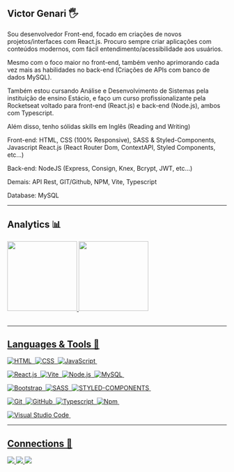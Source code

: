 ## Victor Genari 🖐️

Sou desenvolvedor Front-end, focado em criações de novos projetos/interfaces com React.js. Procuro sempre criar aplicações com conteúdos modernos, com fácil entendimento/acessibilidade aos usuários.

Mesmo com o foco maior no front-end, também venho aprimorando cada vez mais as habilidades no back-end (Criações de APIs com banco de dados MySQL).

Também estou cursando Análise e Desenvolvimento de Sistemas pela instituição de ensino Estácio, e faço um curso profissionalizante pela Rocketseat voltado para front-end (React.js) e back-end (Node.js), ambos com Typescript.

Além disso, tenho sólidas skills em Inglês (Reading and Writing)

Front-end:
HTML, CSS (100% Responsive), SASS & Styled-Components, Javascript
React.js (React Router Dom, ContextAPI, Styled Components, etc...)

Back-end:
NodeJS (Express, Consign, Knex, Bcrypt, JWT, etc...)

Demais:
API Rest, GIT/Github, NPM, Vite, Typescript

Database:
MySQL

<hr>

## Analytics 📊

<div>
  <a href="https://github.com/victorgenari/">
  <img height="160em" src="https://github-readme-stats.vercel.app/api?username=victorgenari&show_icons=true&theme=default"/>
  <img height="160em" src="https://github-readme-stats.vercel.app/api/top-langs/?username=victorgenari&layout=compact"/>
</div> <br>
  
<hr>

## Languages & Tools 🔁
  
![HTML](https://img.shields.io/badge/-HTML-05122A?style=flat&logo=HTML5)&nbsp;
![CSS](https://img.shields.io/badge/-CSS-05122A?style=flat&logo=CSS3&logoColor=1572B6)&nbsp;
![JavaScript](https://img.shields.io/badge/-JavaScript-05122A?style=flat&logo=javascript)&nbsp;

![React.js](https://img.shields.io/badge/-React.js-05122A?style=flat&logo=react&logoColor=61DAFB)&nbsp;
![Vite](https://img.shields.io/badge/-Vite-05122A?style=flat&logo=vite&logoColor=646CFF)&nbsp;
![Node.js](https://img.shields.io/badge/-Node.js-05122A?style=flat&logo=node.js&logoColor=339933)&nbsp;
![MySQL](https://img.shields.io/badge/-MySQL-05122A?style=flat&logo=MySQL&logoColor=4479A1)&nbsp;

![Bootstrap](https://img.shields.io/badge/-Bootstrap-05122A?style=flat&logo=bootstrap&logoColor=563D7C)&nbsp;
![SASS](https://img.shields.io/badge/-SASS-05122A?style=flat&logo=sass&logoColor=CC6699)&nbsp;
![STYLED-COMPONENTS](https://img.shields.io/badge/-StyledComponents-05122A?style=flat&logo=styled-components&logoColor=DB7093)&nbsp;

![Git](https://img.shields.io/badge/-Git-05122A?style=flat&logo=git)&nbsp;
![GitHub](https://img.shields.io/badge/-GitHub-05122A?style=flat&logo=github)&nbsp;
![Typescript](https://img.shields.io/badge/-Typescript-05122A?style=flat&logo=typescript)&nbsp;
![Npm](https://img.shields.io/badge/-Npm-05122A?style=flat&logo=npm&logoColor=CB3837)&nbsp;

![Visual Studio Code](https://img.shields.io/badge/-Visual%20Studio%20Code-05122A?style=flat&logo=visual-studio-code&logoColor=007ACC)&nbsp;

<hr>
  
  ## Connections 📶

<p align="left">

  <a href="https://www.linkedin.com/in/victorgenari/" target="_blank">
    <img src="https://img.shields.io/badge/-victorgenari-0077B5?style=flat&logo=Linkedin&logoColor=white"/>
  </a>
  <a href="mailto:victor.olr@hotmail.com" target="_blank">
    <img src="https://img.shields.io/badge/-victorgenari-F5F5F5?style=flat&logo=microsoft&logoColor=blue"/>
  </a>
  <a href="https://victorgenari.vercel.app/" target="_blank">
    <img src="https://img.shields.io/badge/-portfolio/victorgenari-413D3D?style=flat&logo=OpenProject&logoColor=red"/>
  </a>

</p>
